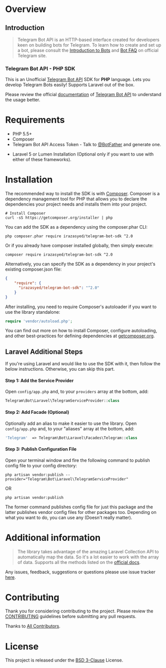# Overview

## Introduction

> Telegram Bot API is an HTTP-based interface created for developers keen on building bots for Telegram.
> To learn how to create and set up a bot, please consult the [Introduction to Bots][telegram-bot] and [Bot FAQ](https://core.telegram.org/bots/faq) on official Telegram site.

### Telegram Bot API - PHP SDK

This is an Unofficial [Telegram Bot API][telegram-bot] SDK for **PHP** language. Lets you develop Telegram Bots easily! Supports Laravel out of the box.

Please review the official [documentation](https://core.telegram.org/bots/api) of [Telegram Bot API][telegram-bot] to understand the usage better.

# Requirements
* PHP 5.5+
* Composer
* Telegram Bot API Access Token - Talk to [@BotFather](https://core.telegram.org/bots#botfather) and generate one.
- Laravel 5 or Lumen Installation (Optional only if you want to use with either of these frameworks).

# Installation

The recommended way to install the SDK is with [Composer][composer]. Composer is a dependency management tool for PHP that allows you to declare the dependencies your project needs and installs them into your project.

    # Install Composer
    curl -sS https://getcomposer.org/installer | php

You can add the SDK as a dependency using the composer.phar CLI:

    php composer.phar require irazasyed/telegram-bot-sdk ^2.0

Or if you already have composer installed globally, then simply execute:

    composer require irazasyed/telegram-bot-sdk ^2.0

Alternatively, you can specify the SDK as a dependency in your project's existing composer.json file:

```json
{
    "require": {
      "irazasyed/telegram-bot-sdk": "^2.0"
    }
}
```

After installing, you need to require Composer's autoloader if you want to use the library standalone:

```php
require 'vendor/autoload.php';
```

You can find out more on how to install Composer, configure autoloading, and other best-practices for defining dependencies at [getcomposer.org][composer].

## Laravel Additional Steps

If you're using Laravel and would like to use the SDK with it, then follow the below instructions. Otherwise, you can skip this part.

#### Step 1: Add the Service Provider

Open `config/app.php` and, to your `providers` array at the bottom, add:

```php
Telegram\Bot\Laravel\TelegramServiceProvider::class
```

#### Step 2: Add Facade (Optional)

Optionally add an alias to make it easier to use the library. Open `config/app.php` and, to your "aliases" array at the bottom, add:

```php
'Telegram'  => Telegram\Bot\Laravel\Facades\Telegram::class
```

#### Step 3: Publish Configuration File

Open your terminal window and fire the following command to publish config file to your config directory:

    php artisan vendor:publish --provider="Telegram\Bot\Laravel\TelegramServiceProvider"

OR

    php artisan vendor:publish

The former command publishes config file for just this package and the latter publishes vendor config files for other packages too. Depending on what you want to do, you can use any (Doesn't really matter).

# Additional information

> The library takes advantage of the amazing Laravel Collection API to automatically map the data.
> So it's a lot easier to work with the array of data. Supports all the methods listed on the [official docs](http://laravel.com/docs/5.1/collections).

Any issues, feedback, suggestions or questions please use issue tracker [here](https://github.com/irazasyed/telegram-bot-sdk/issues).

# Contributing

Thank you for considering contributing to the project. Please review the [CONTRIBUTING](contributing.md) guidelines before submitting any pull requests.

Thanks to [All Contributors](https://github.com/irazasyed/telegram-bot-sdk/graphs/contributors).

# License

This project is released under the [BSD 3-Clause](license.md) License.

[telegram-bot]: https://core.telegram.org/bots
[composer]: http://getcomposer.org/



